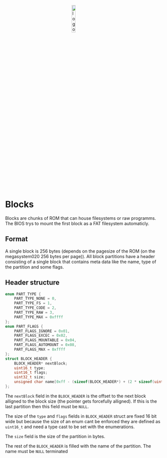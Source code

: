 <div>
    <image src="https://raw.githubusercontent.com/74HC138/system020/dev/images/logo_bb.png" alt="logo" style="width:15%;height:15%;display:block;margin-left:auto;margin-right:auto">
</div>

# Blocks
Blocks are chunks of ROM that can house filesystems or raw programms. The BIOS trys to mount the first block as a FAT filesystem automaticly.

## Format
A single block is 256 bytes (depends on the pagesize of the ROM (on the megasystem020 256 bytes per page)). All block partitions have a header consisting of a single block that contains meta data like the name, type of the partition and some flags.

## Header structure
```C
enum PART_TYPE {
    PART_TYPE_NONE = 0,
    PART_TYPE_FS = 1,
    PART_TYPE_CODE = 2,
    PART_TYPE_RAW = 3,
    PART_TYPE_MAX = 0xffff
};
enum PART_FLAGS {
    PART_FLAGS_IGNORE = 0x01,
    PART_FLAGS_EXCEC = 0x02,
    PART_FLAGS_MOUNTABLE = 0x04,
    PART_FLAGS_AUTOMOUNT = 0x08,
    PART_FLAGS_MAX = 0xffff
};
struct BLOCK_HEADER {
    BLOCK_HEADER* nextBlock;
    uint16_t type;
    uint16_t flags;
    uint32_t size;
    unsigned char name[0xff - (sizeof(BLOCK_HEADER*) + (2 * sizeof(uint16_t)) + sizeof(uint32_t))]
};
```
The `nextBlock` field in the `BLOCK_HEADER` is the offset to the next block alligned to the block size (the pointer gets forcefully alligned). If this is the last partition then this field must be `NULL`.

The size of the `type` and `flags` fields in `BLOCK_HEADER` struct are fixed 16 bit wide but because the size of an enum cant be enforced they are defined as `uint16_t` and need a type cast to be set with the enumerations.

The `size` field is the size of the partition in bytes.

The rest of the `BLOCK_HEADER` is filled with the name of the partition. The name must be `NULL` terminated


